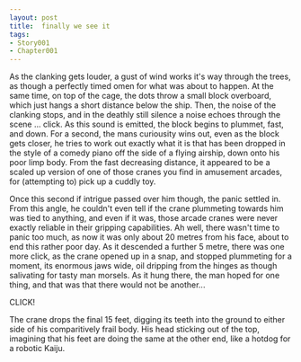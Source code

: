 ```yaml
---
layout: post
title:  finally we see it
tags:
- Story001
- Chapter001
---
```


As the clanking gets louder, a gust of wind works it's way through the trees, as though a perfectly timed omen for what was about to happen.  At the same time, on top of the cage, the dots throw a small block overboard, which just hangs a short distance below the ship.  Then, the noise of the clanking stops, and in the deathly still silence a noise echoes through the scene ... click.  As this sound is emitted, the block begins to plummet, fast, and down.  For a second, the mans curiousity wins out, even as the block gets closer, he tries to work out exactly what it is that has been dropped in the style of a comedy piano off the side of a flying airship, down onto his poor limp body.  From the fast decreasing distance, it appeared to be a scaled up version of one of those cranes you find in amusement arcades, for (attempting to) pick up a cuddly toy.

Once this second if intrigue passed over him though, the panic settled in.  From this angle, he couldn't even tell if the crane plummeting towards him was tied to anything, and even if it was, those arcade cranes were never exactly reliable in their gripping capabilities.  Ah well, there wasn't time to panic too much, as now it was only about 20 metres from his face, about to end this rather poor day.  As it descended a further 5 metre, there was one more click, as the crane opened up in a snap, and stopped plummeting for a moment, its enormous jaws wide, oil dripping from the hinges as though salivating for tasty man morsels.  As it hung there, the man hoped for one thing, and that was that there would not be another...

CLICK!

The crane drops the final 15 feet, digging its teeth into the ground to either side of his comparitively frail body.  His head sticking out of the top, imagining that his feet are doing the same at the other end, like a hotdog for a robotic Kaiju.
